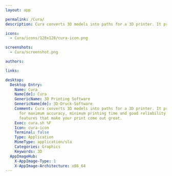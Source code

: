 ```yaml
---
layout: app

permalink: /Cura/
description: Cura converts 3D models into paths for a 3D printer. It prepares your print for maximum accuracy, minimum printing time and good reliability with many extra features that make your print come out great.

icons:
  - Cura/icons/128x128/cura-icon.png

screenshots:
  - Cura/screenshot.png

authors:

links:

desktop:
  Desktop Entry:
    Name: Cura
    Name[de]: Cura
    GenericName: 3D Printing Software
    GenericName[de]: 3D-Druck-Software
    Comment: Cura converts 3D models into paths for a 3D printer. It prepares your print
      for maximum accuracy, minimum printing time and good reliability with many extra
      features that make your print come out great.
    Exec: cura.sh %F
    Icon: cura-icon
    Terminal: false
    Type: Application
    MimeType: application/sla
    Categories: Graphics
    Keywords: 3D
  AppImageHub:
    X-AppImage-Type: 1
    X-AppImage-Architecture: x86_64
---
```


